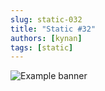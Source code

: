 ```yaml
---
slug: static-032
title: "Static #32"
authors: [kynan]
tags: [static]
---
```


![Example banner](/img/stories/static/032.png)
